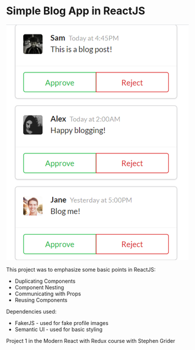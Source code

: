 # Simple Blog App in ReactJS

![list-of-comments](list-of-comments.png)

This project was to emphasize some basic points in ReactJS:
* Duplicating Components
* Component Nesting
* Communicating with Props
* Reusing Components

Dependencies used:
* FakerJS - used for fake profile images
* Semantic UI - used for basic styling 

Project 1 in the Modern React with Redux course with Stephen Grider